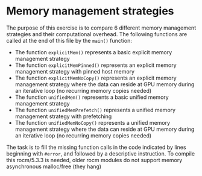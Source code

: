 # Memory management strategies

The purpose of this exercise is to compare 6 different memory management
strategies and their computational overhead. The following functions are
called at the end of this file by the `main()` function:

* The function `explicitMem()` represents a basic explicit memory management strategy
* The function `explicitMemPinned()` represents an explicit memory management strategy with pinned host memory
* The function `explicitMemNoCopy()` represents an explicit memory management strategy where the data can reside at GPU memory during an iterative loop (no recurring memory copies needed)
* The function `unifiedMem()` represents a basic unified memory management strategy
* The function `unifiedMemPrefetch()` represents a unified memory management strategy with prefetching
* The function `unifiedMemNoCopy()` represents a unified memory management strategy where the data can reside at GPU memory during an iterative loop (no recurring memory copies needed)

The task is to fill the missing function calls in the code indicated by lines beginning with `#error`, and followed by a descriptive instruction. To compile this rocm/5.3.3 is needed, older rocm modules do not support memory asynchronous malloc/free (they hang)
